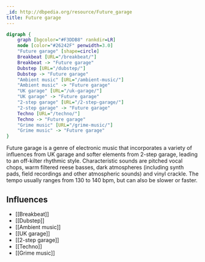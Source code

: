 ```yaml
---
_id: http://dbpedia.org/resource/Future_garage
title: Future garage
---
```


```dot
digraph {
	graph [bgcolor="#F3DDB8" rankdir=LR]
	node [color="#26242F" penwidth=3.0]
	"Future garage" [shape=circle]
	Breakbeat [URL="/breakbeat/"]
	Breakbeat -> "Future garage"
	Dubstep [URL="/dubstep/"]
	Dubstep -> "Future garage"
	"Ambient music" [URL="/ambient-music/"]
	"Ambient music" -> "Future garage"
	"UK garage" [URL="/uk-garage/"]
	"UK garage" -> "Future garage"
	"2-step garage" [URL="/2-step-garage/"]
	"2-step garage" -> "Future garage"
	Techno [URL="/techno/"]
	Techno -> "Future garage"
	"Grime music" [URL="/grime-music/"]
	"Grime music" -> "Future garage"
}
```

Future garage is a genre of electronic music that incorporates a variety of influences from UK garage and softer elements from 2-step garage, leading to an off-kilter rhythmic style. Characteristic sounds are pitched vocal chops, warm filtered reese basses, dark atmospheres (including synth pads, field recordings and other atmospheric sounds) and vinyl crackle. The tempo usually ranges from 130 to 140 bpm, but can also be slower or faster.

## Influences
- [[Breakbeat]]
- [[Dubstep]]
- [[Ambient music]]
- [[UK garage]]
- [[2-step garage]]
- [[Techno]]
- [[Grime music]]
